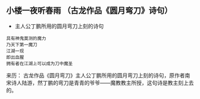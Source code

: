 ## 小楼一夜听春雨 （古龙作品《圆月弯刀》诗句） 

- 主人公丁鹏所用的圆月弯刀上刻的诗句

```
具有神鬼莫测的魔力
乃天下第一魔刀
江湖一现
即出血腥
拥有者在江湖上可以成为刀中魔圣
```

来历：
古龙作品《圆月弯刀》主人公丁鹏所用的圆月弯刀上刻的诗句，原作者南宋诗人陆游，然丁鹏的弯刀是青青的爷爷——魔教教主所授，这句诗是教主刻上去的。

